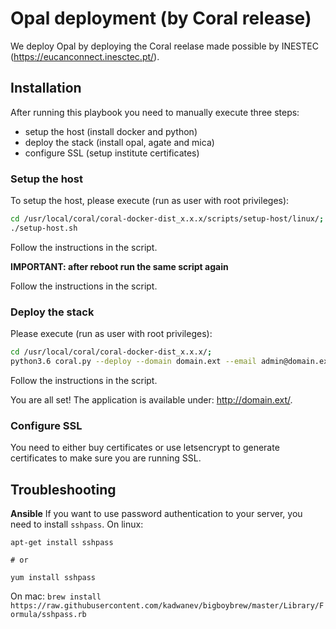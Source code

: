 # Opal deployment (by Coral release)
We deploy Opal by deploying the Coral reelase made possible by INESTEC (https://eucanconnect.inesctec.pt/).

## Installation
After running this playbook you need to manually execute three steps:

- setup the host (install docker and python)
- deploy the stack (install opal, agate and mica)
- configure SSL (setup institute certificates)

### Setup the host
To setup the host, please execute (run as user with root privileges):

```bash
cd /usr/local/coral/coral-docker-dist_x.x.x/scripts/setup-host/linux/;
./setup-host.sh
```

Follow the instructions in the script.

**IMPORTANT: after reboot run the same script again**

Follow the instructions in the script.

### Deploy the stack
Please execute (run as user with root privileges):

```bash
cd /usr/local/coral/coral-docker-dist_x.x.x/;
python3.6 coral.py --deploy --domain domain.ext --email admin@domain.ext
```

Follow the instructions in the script.

You are all set! The application is available under: http://domain.ext/.

### Configure SSL
You need to either buy certificates or use letsencrypt to generate certificates to make sure you are running SSL.

## Troubleshooting

**Ansible**
If you want to use password authentication to your server, you need to install `sshpass`.
On linux:
```
apt-get install sshpass

# or

yum install sshpass
```

On mac: `brew install https://raw.githubusercontent.com/kadwanev/bigboybrew/master/Library/Formula/sshpass.rb`




